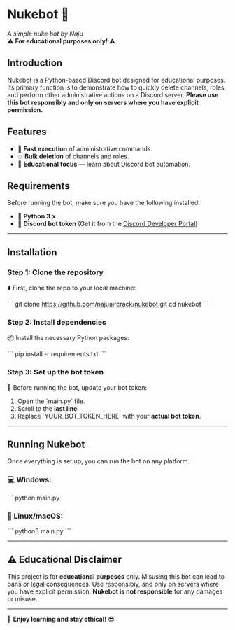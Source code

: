 
# Nukebot 🚀  
*A simple nuke bot by Naju*  
**⚠ For educational purposes only! ⚠**

## Introduction  
Nukebot is a Python-based Discord bot designed for educational purposes. Its primary function is to demonstrate how to quickly delete channels, roles, and perform other administrative actions on a Discord server. **Please use this bot responsibly and only on servers where you have explicit permission.**

## Features  
- 🚀 **Fast execution** of administrative commands.
- 💥 **Bulk deletion** of channels and roles.
- 🔐 **Educational focus** — learn about Discord bot automation.

## Requirements  
Before running the bot, make sure you have the following installed:

- 🐍 **Python 3.x**
- 🔑 **Discord bot token** (Get it from the [Discord Developer Portal](https://discord.com/developers/applications))

---

## Installation

### Step 1: Clone the repository  
⬇️ First, clone the repo to your local machine:

\`\`\`
git clone https://github.com/najuaircrack/nukebot.git
cd nukebot
\`\`\`

### Step 2: Install dependencies  
📦 Install the necessary Python packages:

\`\`\`
pip install -r requirements.txt
\`\`\`

### Step 3: Set up the bot token  
🔑 Before running the bot, update your bot token:

1. Open the \`main.py\` file.
2. Scroll to the **last line**.
3. Replace \`YOUR_BOT_TOKEN_HERE\` with your **actual bot token**.

---

## Running Nukebot  

Once everything is set up, you can run the bot on any platform.

### 💻 Windows:
\`\`\`
python main.py
\`\`\`

### 🐧 Linux/macOS:
\`\`\`
python3 main.py
\`\`\`

---

## ⚠ Educational Disclaimer  
This project is for **educational purposes** only. Misusing this bot can lead to bans or legal consequences. Use responsibly, and only on servers where you have explicit permission. **Nukebot is not responsible** for any damages or misuse.

---

🚀 **Enjoy learning and stay ethical!** 😎
